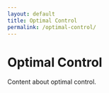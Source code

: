 ```yaml
---
layout: default
title: Optimal Control
permalink: /optimal-control/
---
```


# Optimal Control

Content about optimal control.